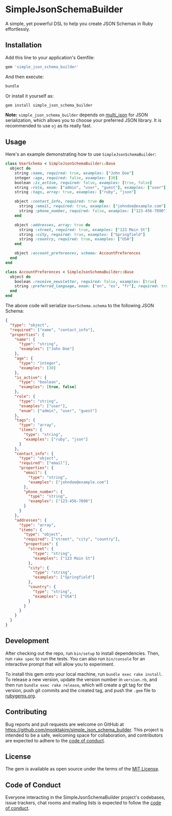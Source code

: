 # SimpleJsonSchemaBuilder

A simple, yet powerful DSL to help you create JSON Schemas in Ruby effortlessly.

## Installation

Add this line to your application's Gemfile:

```ruby
gem 'simple_json_schema_builder'
```

And then execute:

```bash
bundle
```

Or install it yourself as:

```bash
gem install simple_json_schema_builder
```

**Note:** `simple_json_schema_builder` depends on [multi_json](https://github.com/intridea/multi_json) for JSON serialization, which allows you to choose your preferred JSON library.
It is recommended to use `oj` as its really fast.

## Usage

Here's an example demonstrating how to use `SimpleJsonSchemaBuilder`:

```ruby
class UserSchema < SimpleJsonSchemaBuilder::Base
  object do
    string :name, required: true, examples: ["John Doe"]
    integer :age, required: false, examples: [30]
    boolean :is_active, required: false, examples: [true, false]
    string :role, enum: ["admin", "user", "guest"], examples: ["user"]
    string :tags, array: true, examples: ["ruby", "json"]

    object :contact_info, required: true do
      string :email, required: true, examples: ["johndoe@example.com"]
      string :phone_number, required: false, examples: ["123-456-7890"]
    end

    object :addresses, array: true do
      string :street, required: true, examples: ["123 Main St"]
      string :city, required: true, examples: ["Springfield"]
      string :country, required: true, examples: ["USA"]
    end

    object :account_preferences, schema: AccountPreferences
  end
end

class AccountPreferences < SimpleJsonSchemaBuilder::Base
  object do
    boolean :receive_newsletter, required: false, examples: [true]
    string :preferred_language, enum: ["en", "es", "fr"], required: true, examples: ["en"]
  end
end
```

The above code will serialize `UserSchema.schema` to the following JSON Schema:

```json
{
  "type": "object",
  "required": ["name", "contact_info"],
  "properties": {
    "name": {
      "type": "string",
      "examples": ["John Doe"]
    },
    "age": {
      "type": "integer",
      "examples": [30]
    },
    "is_active": {
      "type": "boolean",
      "examples": [true, false]
    },
    "role": {
      "type": "string",
      "examples": ["user"],
      "enum": ["admin", "user", "guest"]
    },
    "tags": {
      "type": "array",
      "items": {
        "type": "string",
        "examples": ["ruby", "json"]
      }
    },
    "contact_info": {
      "type": "object",
      "required": ["email"],
      "properties": {
        "email": {
          "type": "string",
          "examples": ["johndoe@example.com"]
        },
        "phone_number": {
          "type": "string",
          "examples": ["123-456-7890"]
        }
      }
    },
    "addresses": {
      "type": "array",
      "items": {
        "type": "object",
        "required": ["street", "city", "country"],
        "properties": {
          "street": {
            "type": "string",
            "examples": ["123 Main St"]
          },
          "city": {
            "type": "string",
            "examples": ["Springfield"]
          },
          "country": {
            "type": "string",
            "examples": ["USA"]
          }
        }
      }
    }
  }
}
```

## Development

After checking out the repo, run `bin/setup` to install dependencies. Then, run `rake spec` to run the tests. You can also run `bin/console` for an interactive prompt that will allow you to experiment.

To install this gem onto your local machine, run `bundle exec rake install`. To release a new version, update the version number in `version.rb`, and then run `bundle exec rake release`, which will create a git tag for the version, push git commits and the created tag, and push the `.gem` file to [rubygems.org](https://rubygems.org).

## Contributing

Bug reports and pull requests are welcome on GitHub at <https://github.com/mooktakim/simple_json_schema_builder>. This project is intended to be a safe, welcoming space for collaboration, and contributors are expected to adhere to the [code of conduct](https://github.com/mooktakim/simple_json_schema_builder/blob/main/CODE_OF_CONDUCT.md).

## License

The gem is available as open source under the terms of the [MIT License](https://opensource.org/licenses/MIT).

## Code of Conduct

Everyone interacting in the SimpleJsonSchemaBuilder project's codebases, issue trackers, chat rooms and mailing lists is expected to follow the [code of conduct](https://github.com/mooktakim/simple_json_schema_builder/blob/main/CODE_OF_CONDUCT.md).
